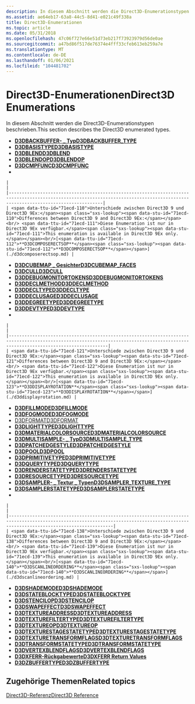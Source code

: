 ```yaml
---
description: In diesem Abschnitt werden die Direct3D-Enumerationstypen beschrieben.
ms.assetid: ae64eb17-63a8-44c5-8d41-e021c49f338a
title: Direct3D-Enumerationen
ms.topic: article
ms.date: 05/31/2018
ms.openlocfilehash: 47c06f727e66e51d73eb217f73923979d56de0ae
ms.sourcegitcommit: a47bd86f517de76374e4fff33cfeb613eb259a7e
ms.translationtype: MT
ms.contentlocale: de-DE
ms.lasthandoff: 01/06/2021
ms.locfileid: "104481702"
---
```

# <a name="direct3d-enumerations"></a><span data-ttu-id="71ecd-103">Direct3D-Enumerationen</span><span class="sxs-lookup"><span data-stu-id="71ecd-103">Direct3D Enumerations</span></span>

<span data-ttu-id="71ecd-104">In diesem Abschnitt werden die Direct3D-Enumerationstypen beschrieben.</span><span class="sxs-lookup"><span data-stu-id="71ecd-104">This section describes the Direct3D enumerated types.</span></span>

-   [<span data-ttu-id="71ecd-105">**D3DBACKBUFFER- \_ Typ**</span><span class="sxs-lookup"><span data-stu-id="71ecd-105">**D3DBACKBUFFER\_TYPE**</span></span>](./d3dbackbuffer-type.md)
-   [<span data-ttu-id="71ecd-106">**D3DBASISTYPE**</span><span class="sxs-lookup"><span data-stu-id="71ecd-106">**D3DBASISTYPE**</span></span>](./d3dbasistype.md)
-   [<span data-ttu-id="71ecd-107">**D3DBLEND**</span><span class="sxs-lookup"><span data-stu-id="71ecd-107">**D3DBLEND**</span></span>](./d3dblend.md)
-   [<span data-ttu-id="71ecd-108">**D3DBLENDOP**</span><span class="sxs-lookup"><span data-stu-id="71ecd-108">**D3DBLENDOP**</span></span>](./d3dblendop.md)
-   [<span data-ttu-id="71ecd-109">**D3DCMPFUNC**</span><span class="sxs-lookup"><span data-stu-id="71ecd-109">**D3DCMPFUNC**</span></span>](./d3dcmpfunc.md)
-   

    |                                                                                                                                                                                |
    |--------------------------------------------------------------------------------------------------------------------------------------------------------------------------------|
    | <span data-ttu-id="71ecd-110">Unterschiede zwischen Direct3D 9 und Direct3D 9Ex:</span><span class="sxs-lookup"><span data-stu-id="71ecd-110">Differences between Direct3D 9 and Direct3D 9Ex:</span></span><br/> <span data-ttu-id="71ecd-111">Diese Enumeration ist nur in Direct3D 9Ex verfügbar.</span><span class="sxs-lookup"><span data-stu-id="71ecd-111">This enumeration is available in Direct3D 9Ex only.</span></span><br/>[<span data-ttu-id="71ecd-112">**D3DCOMPOSERECTSOP**</span><span class="sxs-lookup"><span data-stu-id="71ecd-112">**D3DCOMPOSERECTSOP**</span></span>](./d3dcomposerectsop.md) |

    

     

-   [<span data-ttu-id="71ecd-113">**D3DCUBEMAP \_ Gesichter**</span><span class="sxs-lookup"><span data-stu-id="71ecd-113">**D3DCUBEMAP\_FACES**</span></span>](./d3dcubemap-faces.md)
-   [<span data-ttu-id="71ecd-114">**D3DCULL**</span><span class="sxs-lookup"><span data-stu-id="71ecd-114">**D3DCULL**</span></span>](./d3dcull.md)
-   [<span data-ttu-id="71ecd-115">**D3DDEBUGMONITORTOKENS**</span><span class="sxs-lookup"><span data-stu-id="71ecd-115">**D3DDEBUGMONITORTOKENS**</span></span>](./d3ddebugmonitortokens.md)
-   [<span data-ttu-id="71ecd-116">**D3DDECLMETHOD**</span><span class="sxs-lookup"><span data-stu-id="71ecd-116">**D3DDECLMETHOD**</span></span>](./d3ddeclmethod.md)
-   [<span data-ttu-id="71ecd-117">**D3DDECLTYPE**</span><span class="sxs-lookup"><span data-stu-id="71ecd-117">**D3DDECLTYPE**</span></span>](./d3ddecltype.md)
-   [<span data-ttu-id="71ecd-118">**D3DDECLUSAGE**</span><span class="sxs-lookup"><span data-stu-id="71ecd-118">**D3DDECLUSAGE**</span></span>](./d3ddeclusage.md)
-   [<span data-ttu-id="71ecd-119">**D3DDEGREETYPE**</span><span class="sxs-lookup"><span data-stu-id="71ecd-119">**D3DDEGREETYPE**</span></span>](./d3ddegreetype.md)
-   [<span data-ttu-id="71ecd-120">**D3DDEVTYPE**</span><span class="sxs-lookup"><span data-stu-id="71ecd-120">**D3DDEVTYPE**</span></span>](./d3ddevtype.md)
-   

    |                                                                                                                                                                                  |
    |----------------------------------------------------------------------------------------------------------------------------------------------------------------------------------|
    | <span data-ttu-id="71ecd-121">Unterschiede zwischen Direct3D 9 und Direct3D 9Ex:</span><span class="sxs-lookup"><span data-stu-id="71ecd-121">Differences between Direct3D 9 and Direct3D 9Ex:</span></span><br/> <span data-ttu-id="71ecd-122">Diese Enumeration ist nur in Direct3D 9Ex verfügbar.</span><span class="sxs-lookup"><span data-stu-id="71ecd-122">This enumeration is available in Direct3D 9Ex only.</span></span><br/>[<span data-ttu-id="71ecd-123">**D3DDISPLAYROTATION**</span><span class="sxs-lookup"><span data-stu-id="71ecd-123">**D3DDISPLAYROTATION**</span></span>](./d3ddisplayrotation.md) |

    

     

-   [<span data-ttu-id="71ecd-124">**D3DFILLMODE**</span><span class="sxs-lookup"><span data-stu-id="71ecd-124">**D3DFILLMODE**</span></span>](./d3dfillmode.md)
-   [<span data-ttu-id="71ecd-125">**D3DFOGMODE**</span><span class="sxs-lookup"><span data-stu-id="71ecd-125">**D3DFOGMODE**</span></span>](./d3dfogmode.md)
-   [<span data-ttu-id="71ecd-126">D3DFORMAT</span><span class="sxs-lookup"><span data-stu-id="71ecd-126">D3DFORMAT</span></span>](d3dformat.md)
-   [<span data-ttu-id="71ecd-127">**D3DLIGHTTYPE**</span><span class="sxs-lookup"><span data-stu-id="71ecd-127">**D3DLIGHTTYPE**</span></span>](./d3dlighttype.md)
-   [<span data-ttu-id="71ecd-128">**D3DMATERIALCOLORSOURCE**</span><span class="sxs-lookup"><span data-stu-id="71ecd-128">**D3DMATERIALCOLORSOURCE**</span></span>](./d3dmaterialcolorsource.md)
-   [<span data-ttu-id="71ecd-129">**D3DMULTISAMPLE- \_ Typ**</span><span class="sxs-lookup"><span data-stu-id="71ecd-129">**D3DMULTISAMPLE\_TYPE**</span></span>](./d3dmultisample-type.md)
-   [<span data-ttu-id="71ecd-130">**D3DPATCHEDGESTYLE**</span><span class="sxs-lookup"><span data-stu-id="71ecd-130">**D3DPATCHEDGESTYLE**</span></span>](./d3dpatchedgestyle.md)
-   [<span data-ttu-id="71ecd-131">**D3DPOOL**</span><span class="sxs-lookup"><span data-stu-id="71ecd-131">**D3DPOOL**</span></span>](./d3dpool.md)
-   [<span data-ttu-id="71ecd-132">**D3DPRIMITIVETYPE**</span><span class="sxs-lookup"><span data-stu-id="71ecd-132">**D3DPRIMITIVETYPE**</span></span>](./d3dprimitivetype.md)
-   [<span data-ttu-id="71ecd-133">**D3DQUERYTYPE**</span><span class="sxs-lookup"><span data-stu-id="71ecd-133">**D3DQUERYTYPE**</span></span>](./d3dquerytype.md)
-   [<span data-ttu-id="71ecd-134">**D3DRENDERSTATETYPE**</span><span class="sxs-lookup"><span data-stu-id="71ecd-134">**D3DRENDERSTATETYPE**</span></span>](./d3drenderstatetype.md)
-   [<span data-ttu-id="71ecd-135">**D3DRESOURCETYPE**</span><span class="sxs-lookup"><span data-stu-id="71ecd-135">**D3DRESOURCETYPE**</span></span>](./d3dresourcetype.md)
-   [<span data-ttu-id="71ecd-136">**D3DSAMPLER- \_ Textur \_ Typen**</span><span class="sxs-lookup"><span data-stu-id="71ecd-136">**D3DSAMPLER\_TEXTURE\_TYPE**</span></span>](./d3dsampler-texture-type.md)
-   [<span data-ttu-id="71ecd-137">**D3DSAMPLERSTATETYPE**</span><span class="sxs-lookup"><span data-stu-id="71ecd-137">**D3DSAMPLERSTATETYPE**</span></span>](./d3dsamplerstatetype.md)
-   

    |                                                                                                                                                                                    |
    |------------------------------------------------------------------------------------------------------------------------------------------------------------------------------------|
    | <span data-ttu-id="71ecd-138">Unterschiede zwischen Direct3D 9 und Direct3D 9Ex:</span><span class="sxs-lookup"><span data-stu-id="71ecd-138">Differences between Direct3D 9 and Direct3D 9Ex:</span></span><br/> <span data-ttu-id="71ecd-139">Diese Enumeration ist nur in Direct3D 9Ex verfügbar.</span><span class="sxs-lookup"><span data-stu-id="71ecd-139">This enumeration is available in Direct3D 9Ex only.</span></span><br/>[<span data-ttu-id="71ecd-140">**D3DSCANLINEORDERING**</span><span class="sxs-lookup"><span data-stu-id="71ecd-140">**D3DSCANLINEORDERING**</span></span>](./d3dscanlineordering.md) |

    

     

-   [<span data-ttu-id="71ecd-141">**D3DSHADEMODE**</span><span class="sxs-lookup"><span data-stu-id="71ecd-141">**D3DSHADEMODE**</span></span>](./d3dshademode.md)
-   [<span data-ttu-id="71ecd-142">**D3DSTATEBLOCKTYPE**</span><span class="sxs-lookup"><span data-stu-id="71ecd-142">**D3DSTATEBLOCKTYPE**</span></span>](./d3dstateblocktype.md)
-   [<span data-ttu-id="71ecd-143">**D3DSTENCILOP**</span><span class="sxs-lookup"><span data-stu-id="71ecd-143">**D3DSTENCILOP**</span></span>](./d3dstencilop.md)
-   [<span data-ttu-id="71ecd-144">**D3DSWAPEFFECT**</span><span class="sxs-lookup"><span data-stu-id="71ecd-144">**D3DSWAPEFFECT**</span></span>](./d3dswapeffect.md)
-   [<span data-ttu-id="71ecd-145">**D3DTEXTUREADDRESS**</span><span class="sxs-lookup"><span data-stu-id="71ecd-145">**D3DTEXTUREADDRESS**</span></span>](./d3dtextureaddress.md)
-   [<span data-ttu-id="71ecd-146">**D3DTEXTUREFILTERTYPE**</span><span class="sxs-lookup"><span data-stu-id="71ecd-146">**D3DTEXTUREFILTERTYPE**</span></span>](./d3dtexturefiltertype.md)
-   [<span data-ttu-id="71ecd-147">**D3DTEXTUREOP**</span><span class="sxs-lookup"><span data-stu-id="71ecd-147">**D3DTEXTUREOP**</span></span>](./d3dtextureop.md)
-   [<span data-ttu-id="71ecd-148">**D3DTEXTURESTAGESTATETYPE**</span><span class="sxs-lookup"><span data-stu-id="71ecd-148">**D3DTEXTURESTAGESTATETYPE**</span></span>](./d3dtexturestagestatetype.md)
-   [<span data-ttu-id="71ecd-149">**D3DTEXTURETRANSFORMFLAGS**</span><span class="sxs-lookup"><span data-stu-id="71ecd-149">**D3DTEXTURETRANSFORMFLAGS**</span></span>](./d3dtexturetransformflags.md)
-   [<span data-ttu-id="71ecd-150">**D3DTRANSFORMSTATETYPE**</span><span class="sxs-lookup"><span data-stu-id="71ecd-150">**D3DTRANSFORMSTATETYPE**</span></span>](./d3dtransformstatetype.md)
-   [<span data-ttu-id="71ecd-151">**D3DVERTEXBLENDFLAGS**</span><span class="sxs-lookup"><span data-stu-id="71ecd-151">**D3DVERTEXBLENDFLAGS**</span></span>](./d3dvertexblendflags.md)
-   [<span data-ttu-id="71ecd-152">**D3DXFERR-Rückgabewerte**</span><span class="sxs-lookup"><span data-stu-id="71ecd-152">**D3DXFERR Return Values**</span></span>](./d3dxferr-return-values.md)
-   [<span data-ttu-id="71ecd-153">**D3DZBUFFERTYPE**</span><span class="sxs-lookup"><span data-stu-id="71ecd-153">**D3DZBUFFERTYPE**</span></span>](./d3dzbuffertype.md)

## <a name="related-topics"></a><span data-ttu-id="71ecd-154">Zugehörige Themen</span><span class="sxs-lookup"><span data-stu-id="71ecd-154">Related topics</span></span>

<dl> <dt>

[<span data-ttu-id="71ecd-155">Direct3D-Referenz</span><span class="sxs-lookup"><span data-stu-id="71ecd-155">Direct3D Reference</span></span>](dx9-graphics-reference-d3d.md)
</dt> </dl>

 

 
